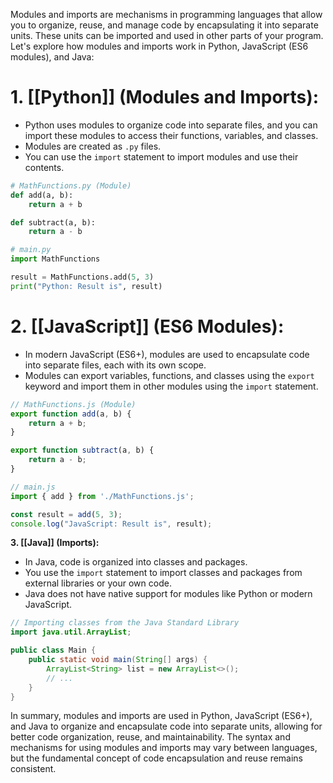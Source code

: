 Modules and imports are mechanisms in programming languages that allow you to organize, reuse, and manage code by encapsulating it into separate units. These units can be imported and used in other parts of your program. Let's explore how modules and imports work in Python, JavaScript (ES6 modules), and Java:

# 1. [[Python]] (Modules and Imports):

- Python uses modules to organize code into separate files, and you can import these modules to access their functions, variables, and classes.
- Modules are created as `.py` files.
- You can use the `import` statement to import modules and use their contents.
```python
# MathFunctions.py (Module)
def add(a, b):
    return a + b

def subtract(a, b):
    return a - b
```

```python
# main.py
import MathFunctions

result = MathFunctions.add(5, 3)
print("Python: Result is", result)
```

# 2. [[JavaScript]] (ES6 Modules):
- In modern JavaScript (ES6+), modules are used to encapsulate code into separate files, each with its own scope.
- Modules can export variables, functions, and classes using the `export` keyword and import them in other modules using the `import` statement.

```javascript
// MathFunctions.js (Module)
export function add(a, b) {
    return a + b;
}

export function subtract(a, b) {
    return a - b;
}
```

```javascript
// main.js
import { add } from './MathFunctions.js';

const result = add(5, 3);
console.log("JavaScript: Result is", result);
```

**3. [[Java]] (Imports):**

- In Java, code is organized into classes and packages.
- You use the `import` statement to import classes and packages from external libraries or your own code.
- Java does not have native support for modules like Python or modern JavaScript.
```java
// Importing classes from the Java Standard Library
import java.util.ArrayList;

public class Main {
    public static void main(String[] args) {
        ArrayList<String> list = new ArrayList<>();
        // ...
    }
}
```

In summary, modules and imports are used in Python, JavaScript (ES6+), and Java to organize and encapsulate code into separate units, allowing for better code organization, reuse, and maintainability. The syntax and mechanisms for using modules and imports may vary between languages, but the fundamental concept of code encapsulation and reuse remains consistent.